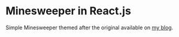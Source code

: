 # Minesweeper in React.js

Simple Minesweeper themed after the original available on [my blog](markc.su/tetris).
